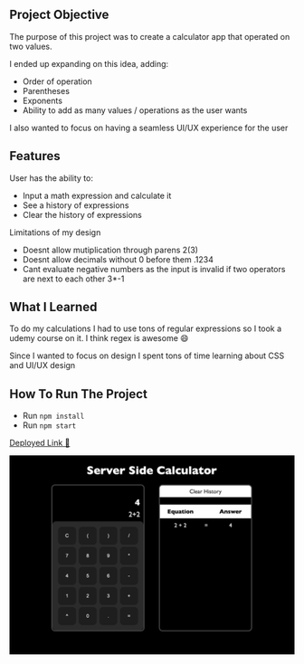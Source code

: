 ## Project Objective

The purpose of this project was to create a calculator app that operated on two values.

I ended up expanding on this idea, adding:

-   Order of operation
-   Parentheses
-   Exponents
-   Ability to add as many values / operations as the user wants

I also wanted to focus on having a seamless UI/UX experience for the user

## Features

User has the ability to:

-   Input a math expression and calculate it
-   See a history of expressions
-   Clear the history of expressions

Limitations of my design

-   Doesnt allow mutiplication through parens 2(3)
-   Doesnt allow decimals without 0 before them .1234
-   Cant evaluate negative numbers as the input is invalid if two operators are next to each other 3\*-1

## What I Learned

To do my calculations I had to use tons of regular expressions so I took a udemy course on it. I think regex is awesome 😄

Since I wanted to focus on design I spent tons of time learning about CSS and UI/UX design

## How To Run The Project

-   Run `npm install`
-   Run `npm start`

[Deployed Link 🚀](https://warm-fjord-74277.herokuapp.com/)

![Screenshot](ServerSideCalculator.png)

